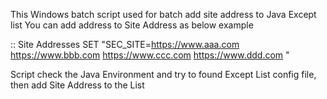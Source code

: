 This Windows batch script used for batch add site address to Java Except list
You can add address to Site Address as below example

:: Site Addresses
SET "SEC_SITE=https://www.aaa.com https://www.bbb.com  https://www.ccc.com https://www.ddd.com "

Script check the Java Environment and try to found Except List config file, then add Site Address to the List
